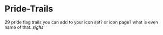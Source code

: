 # Pride-Trails
29 pride flag trails you can add to your icon set? or icon page? what is even name of that. *sighs*
